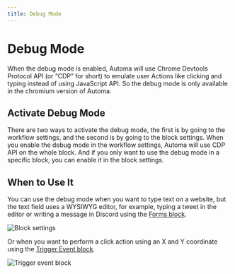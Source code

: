 ```yaml
---
title: Debug Mode
---
```


# Debug Mode
When the debug mode is enabled, Automa will use Chrome Devtools Protocol API (or “CDP” for short) to emulate user Actions like clicking and typing instead of using JavaScript API.
So the debug mode is only available in the chromium version of Automa.

## Activate Debug Mode
There are two ways to activate the debug mode, the first is by going to the workflow settings, and the second is by going to the block settings. When you enable the debug mode in the workflow settings, Automa will use CDP API on the whole block. And if you only want to use the debug mode in a specific block, you can enable it in the block settings.

## When to Use It
You can use the debug mode when you want to type text on a website, but the text field uses a WYSIWYG editor, for example, typing a tweet in the editor or writing a message in Discord using the [Forms block](../blocks/forms.md).

![Block settings](https://res.cloudinary.com/chat-story/image/upload/v1666146988/automa/chrome_EJW6qAdZCn_hqacml.png)

Or when you want to perform a click action using an X and Y coordinate using the [Trigger Event block](../blocks/trigger-event.md).

![Trigger event block](https://res.cloudinary.com/chat-story/image/upload/v1666147104/automa/chrome_z5Ib6JPWpR_ykdl3x.png)